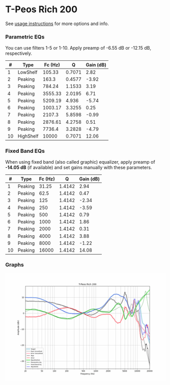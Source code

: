 # T-Peos Rich 200
See [usage instructions](https://github.com/jaakkopasanen/AutoEq#usage) for more options and info.

### Parametric EQs
You can use filters 1-5 or 1-10. Apply preamp of -6.55 dB or -12.15 dB, respectively.

|   # | Type      |   Fc (Hz) |      Q |   Gain (dB) |
|-----|-----------|-----------|--------|-------------|
|   1 | LowShelf  |    105.33 | 0.7071 |        2.82 |
|   2 | Peaking   |    163.3  | 0.4577 |       -3.92 |
|   3 | Peaking   |    784.24 | 1.1533 |        3.19 |
|   4 | Peaking   |   3555.33 | 2.0195 |        6.71 |
|   5 | Peaking   |   5209.19 | 4.936  |       -5.74 |
|   6 | Peaking   |   1003.17 | 3.3255 |        0.25 |
|   7 | Peaking   |   2107.3  | 5.8598 |       -0.99 |
|   8 | Peaking   |   2876.61 | 4.2758 |        0.51 |
|   9 | Peaking   |   7736.4  | 3.2828 |       -4.79 |
|  10 | HighShelf |  10000    | 0.7071 |       12.06 |

### Fixed Band EQs
When using fixed band (also called graphic) equalizer, apply preamp of **-14.05 dB** (if available) and set gains manually with these parameters.

|   # | Type    |   Fc (Hz) |      Q |   Gain (dB) |
|-----|---------|-----------|--------|-------------|
|   1 | Peaking |     31.25 | 1.4142 |        2.94 |
|   2 | Peaking |     62.5  | 1.4142 |        0.47 |
|   3 | Peaking |    125    | 1.4142 |       -2.34 |
|   4 | Peaking |    250    | 1.4142 |       -3.59 |
|   5 | Peaking |    500    | 1.4142 |        0.79 |
|   6 | Peaking |   1000    | 1.4142 |        1.86 |
|   7 | Peaking |   2000    | 1.4142 |        0.31 |
|   8 | Peaking |   4000    | 1.4142 |        3.88 |
|   9 | Peaking |   8000    | 1.4142 |       -1.22 |
|  10 | Peaking |  16000    | 1.4142 |       14.08 |

### Graphs
![](./T-Peos%20Rich%20200.png)
